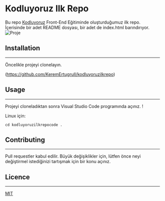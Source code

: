 # Kodluyoruz Ilk Repo
Bu repo [Kodluyoruz](https://kodluyoruz.org/) Front-End Eğitiminde oluşturduğumuz ilk repo. İçerisinde bir adet
README dosyası, bir adet de index.html barındırıyor.
![Proje](img/ProjeGorunum.JPG)

## Installation
---
Öncelikle projeyi clonelayın.

(https://github.com/KeremErtugrull/kodluyoruzilkrepo)

## Usage
---
Projeyi cloneladıktan sonra Visual Studio Code programında açınız. !

Linux için:
    
    cd kodluyoruzilkrepocode .

## Contributing
---
Pull requestler kabul edilir. Büyük değişiklikler için, lütfen önce neyi değiştirmel istediğinizi tartışmak için bir konu açınız.

## Licence
---
[MIT](https://choosealicense.com/licenses/mit/)